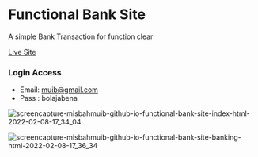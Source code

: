 # Functional Bank Site

A simple Bank Transaction for function clear

[Live Site](https://misbahmuib.github.io/functional-bank-site/index.html)

### Login Access
* Email: muib@gmail.com
* Pass : bolajabena

![screencapture-misbahmuib-github-io-functional-bank-site-index-html-2022-02-08-17_34_04](https://user-images.githubusercontent.com/45326654/152979585-8c1cb80a-be85-416f-b919-ffc8f9ca65c4.png)

![screencapture-misbahmuib-github-io-functional-bank-site-banking-html-2022-02-08-17_36_34](https://user-images.githubusercontent.com/45326654/152979574-65f01488-b24e-4546-9700-ceb1f86a1803.png)





